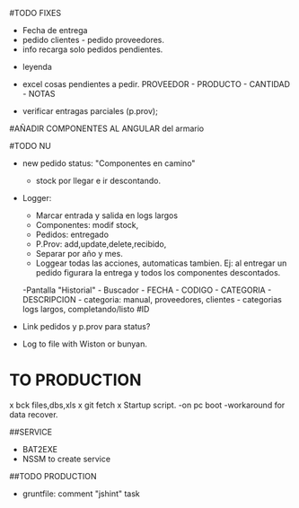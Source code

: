 #TODO FIXES
* Fecha de entrega
* pedido clientes - pedido proveedores.
* info recarga solo pedidos pendientes.
- leyenda
* excel cosas pendientes a pedir.  PROVEEDOR - PRODUCTO - CANTIDAD - NOTAS
- verificar entragas parciales (p.prov);

#AÑADIR COMPONENTES AL ANGULAR del armario

#TODO NU
- new pedido status: "Componentes en camino"
	- stock por llegar e ir descontando.
- Logger:
	- Marcar entrada y salida en logs largos
	- Componentes: modif stock,
	- Pedidos: entregado
	- P.Prov: add,update,delete,recibido,
	- Separar por año y mes.
	- Loggear todas las acciones, automaticas tambien. Ej: al entregar un pedido figurara la entrega y todos los componentes descontados. 

	-Pantalla "Historial"
		- Buscador
		- FECHA - CODIGO - CATEGORIA - DESCRIPCION
		- categoria: manual, proveedores, clientes
		- categorias logs largos, completando/listo
#ID
- Link pedidos y p.prov para status?
- Log to file with Wiston or bunyan.



# TO PRODUCTION
x bck files,dbs,xls
x git fetch
x Startup script.
	-on pc boot
	-workaround for data recover.

##SERVICE
- BAT2EXE 
- NSSM to create service


##TODO PRODUCTION
- gruntfile: comment "jshint" task
